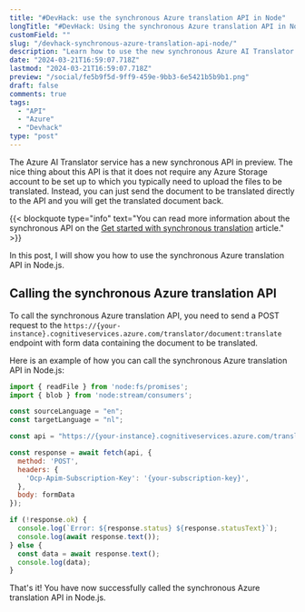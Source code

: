 ```yaml
---
title: "#DevHack: use the synchronous Azure translation API in Node"
longTitle: "#DevHack: Using the synchronous Azure translation API in Node.js"
customField: ""
slug: "/devhack-synchronous-azure-translation-api-node/"
description: "Learn how to use the new synchronous Azure AI Translator service in Node.js without setting up a storage account. Get started with this quick tutorial."
date: "2024-03-21T16:59:07.718Z"
lastmod: "2024-03-21T16:59:07.718Z"
preview: "/social/fe5b9f5d-9ff9-459e-9bb3-6e5421b5b9b1.png"
draft: false
comments: true
tags:
  - "API"
  - "Azure"
  - "Devhack"
type: "post"
---
```


The Azure AI Translator service has a new synchronous API in preview. The nice thing about this API is that it does not require any Azure Storage account to be set up to which you typically need to upload the files to be translated. Instead, you can just send the document to be translated directly to the API and you will get the translated document back.

{{< blockquote type="info" text="You can read more information about the synchronous API on the [Get started with synchronous translation](https://learn.microsoft.com/en-us/azure/ai-services/translator/document-translation/quickstarts/synchronous-rest-api) article." >}}

In this post, I will show you how to use the synchronous Azure translation API in Node.js.

## Calling the synchronous Azure translation API

To call the synchronous Azure translation API, you need to send a POST request to the `https://{your-instance}.cognitiveservices.azure.com/translator/document:translate` endpoint with form data containing the document to be translated.

Here is an example of how you can call the synchronous Azure translation API in Node.js:

```javascript {title="Example of calling the synchronous Azure translation API"}
import { readFile } from 'node:fs/promises';
import { blob } from 'node:stream/consumers';

const sourceLanguage = "en";
const targetLanguage = "nl";

const api = "https://{your-instance}.cognitiveservices.azure.com/translator/document:translate?sourceLanguage={sourceLanguage}&targetLanguage={targetLanguage}&api-version=2023-11-01-preview";

const response = await fetch(api, {
  method: 'POST',
  headers: {
    'Ocp-Apim-Subscription-Key': '{your-subscription-key}',
  },
  body: formData
});

if (!response.ok) {
  console.log(`Error: ${response.status} ${response.statusText}`);
  console.log(await response.text());
} else {
  const data = await response.text();
  console.log(data);
}
```

That's it! You have now successfully called the synchronous Azure translation API in Node.js.
